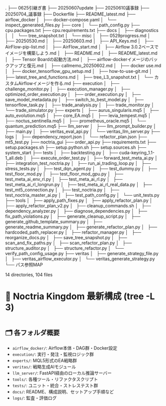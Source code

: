 .
├── 0625引継ぎ書
├── 20250607update
├── 20250610議事録
├── 20250704_議事録
├── Dockerfile
├── README_latest.md
├── airflow_docker
│   ├── docker-compose.yaml
│   └── inspect_generated_files.py
├── core
│   └── path_config.py
├── cpu.packages.txt
├── cpu.requirements.txt
├── docs
│   ├── diagnostics
│   │   └── tree_snapshot.txt
│   └── misc
│       ├── 0529progress.md
│       ├── 20250530.md
│       ├── 20250603.md
│       ├── API_Keys.md
│       ├── AirFlow-pip-list.md
│       ├── AirFlow_start.md
│       ├── Airflow 3.0.2ベースでイメージを構築しよう.md
│       ├── README.md
│       ├── README_latest.md
│       ├── Tensor Boardの起動方法.md
│       ├── airflow-dockerイメージのバックアップと復元.md
│       ├── callmemo_20250602.md
│       ├── docker use.md
│       ├── docker_tensorflow_gpu_setup.md
│       ├── how-to-use-git.md
│       ├── latest_tree_and_functions.md
│       ├── tree_L3_snapshot.txt
│       └── カスタムAirflowイメージを作る.md
├── execution
│   ├── challenge_monitor.py
│   ├── execution_manager.py
│   ├── optimized_order_execution.py
│   ├── order_execution.py
│   ├── save_model_metadata.py
│   ├── switch_to_best_model.py
│   ├── tensorflow_task.py
│   ├── trade_analysis.py
│   ├── trade_monitor.py
│   └── trade_simulator.py
├── experts
│   ├── aurus_singularis.mq5
│   ├── auto_evolution.mq5
│   ├── core_EA.mq5
│   ├── levia_tempest.mq5
│   ├── noctus_sentinella.mq5
│   ├── prometheus_oracle.mq5
│   └── quantum_prediction.mq5
├── llm_server
│   ├── llm_prompt_builder.py
│   ├── main.py
│   ├── veritas_eval_api.py
│   └── veritas_llm_server.py
├── logs
│   ├── dependency_report.json
│   └── refactor_plan.json
├── mt5_test.py
├── noctria_gui
├── order_api.py
├── requirements.txt
├── setup.packages.sh
├── setup.python.sh
├── setup.sources.sh
├── system_start
├── tests
│   ├── backtesting.py
│   ├── cuda-keyring_1.1-1_all.deb
│   ├── execute_order_test.py
│   ├── forward_test_meta_ai.py
│   ├── integration_test_noctria.py
│   ├── run_ai_trading_loop.py
│   ├── stress_tests.py
│   ├── test_dqn_agent.py
│   ├── test_dummy.py
│   ├── test_floor_mod.py
│   ├── test_floor_mod_gpu.py
│   ├── test_meta_ai_env_rl.py
│   ├── test_meta_ai_rl.py
│   ├── test_meta_ai_rl_longrun.py
│   ├── test_meta_ai_rl_real_data.py
│   ├── test_mt5_connection.py
│   ├── test_noctria.py
│   ├── test_noctria_master_ai.py
│   ├── test_path_config.py
│   └── unit_tests.py
├── tools
│   ├── apply_path_fixes.py
│   ├── apply_refactor_plan.py
│   ├── apply_refactor_plan_v2.py
│   ├── cleanup_commands.sh
│   ├── dependency_analyzer.py
│   ├── diagnose_dependencies.py
│   ├── fix_path_violations.py
│   ├── generate_cleanup_script.py
│   ├── generate_github_template_summary.py
│   ├── generate_readme_summary.py
│   ├── generate_refactor_plan.py
│   ├── hardcoded_path_replacer.py
│   ├── refactor_manager.py
│   ├── reorganize_docs.py
│   ├── save_tree_snapshot.py
│   ├── scan_and_fix_paths.py
│   ├── scan_refactor_plan.py
│   ├── structure_auditor.py
│   ├── structure_refactor.py
│   └── verify_path_config_usage.py
├── veritas
│   ├── generate_strategy_file.py
│   ├── veritas_airflow_executor.py
│   └── veritas_generate_strategy.py
└── パス参照MAP

14 directories, 104 files
# 📘 Noctria Kingdom 最新構成 (tree -L 3)

```bash
```

## 🗂 各フォルダ概要
- `airflow_docker/`: Airflow本体・DAG群・Docker設定
- `execution/`: 実行・発注・監視ロジック群
- `experts/`: MQL5形式のEA戦略群
- `veritas/`: 戦略生成AIモジュール
- `llm_server/`: FastAPI経由のローカル推論サーバー
- `tools/`: 各種ツール・リファクタスクリプト
- `tests/`: ユニット・統合・ストレステスト群
- `docs/`: README、構成説明、セットアップ手順など
- `logs/`: 監査・評価ログ
